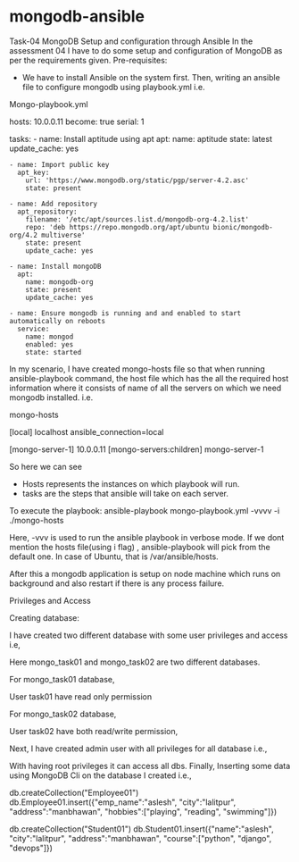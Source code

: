 # mongodb-ansible
Task-04 MongoDB Setup and configuration through Ansible
In the assessment 04 I have to do some setup and configuration of MongoDB as per the requirements given.
Pre-requisites:
-	We have to install Ansible on the system first.
Then, writing an ansible file to configure mongodb using playbook.yml i.e.

Mongo-playbook.yml

hosts: 10.0.0.11
  become: true
  serial: 1

  tasks:
    - name: Install aptitude using apt
      apt:
        name: aptitude
        state: latest
        update_cache: yes

    - name: Import public key
      apt_key:
        url: 'https://www.mongodb.org/static/pgp/server-4.2.asc'
        state: present

    - name: Add repository
      apt_repository:
        filename: '/etc/apt/sources.list.d/mongodb-org-4.2.list'
        repo: 'deb https://repo.mongodb.org/apt/ubuntu bionic/mongodb-org/4.2 multiverse'
        state: present
        update_cache: yes

    - name: Install mongoDB
      apt:
        name: mongodb-org
        state: present
        update_cache: yes

    - name: Ensure mongodb is running and and enabled to start automatically on reboots
      service:
        name: mongod
        enabled: yes
        state: started

In my scenario, I have created mongo-hosts file so that when running ansible-playbook command, the host file which has the all the required host information where it consists of name of all the servers on which we need mongodb installed.
i.e. 

mongo-hosts

[local]
localhost       ansible_connection=local

[mongo-server-1]
10.0.0.11
[mongo-servers:children]
mongo-server-1

So here we can see 
-	Hosts represents the instances on which playbook will run.
-	tasks are the steps that ansible will take on each server.

To execute the playbook:
ansible-playbook mongo-playbook.yml -vvvv -i ./mongo-hosts 

Here, -vvv is used to run the ansible playbook in verbose mode. If we dont mention the hosts file(using i flag) , ansible-playbook will pick from the default one. In case of Ubuntu, that is /var/ansible/hosts.

After this a mongodb application is setup on node machine which runs on background and also restart if there is any process failure.
 

Privileges and Access

Creating database:

I have created two different database with some user privileges and access i.e, 
 
Here mongo_task01 and mongo_task02 are two different databases.

For mongo_task01 database, 

User task01 have read only permission 
 
For mongo_task02 database, 

User task02 have both read/write permission, 
 

Next, I have created admin user with all privileges for all database i.e.,
 
With having root privileges it can access all dbs.
Finally, Inserting some data using MongoDB Cli on the database I created i.e.,

db.createCollection("Employee01")
db.Employee01.insert({"emp_name":"aslesh",
          "city":"lalitpur",
          "address":"manbhawan",
          "hobbies":["playing",
                "reading",
                "swimming"]})
                
                
db.createCollection("Student01")
db.Student01.insert({"name":"aslesh",
          "city":"lalitpur",
          "address":"manbhawan",
          "course":["python",
                "django",
                "devops"]})

